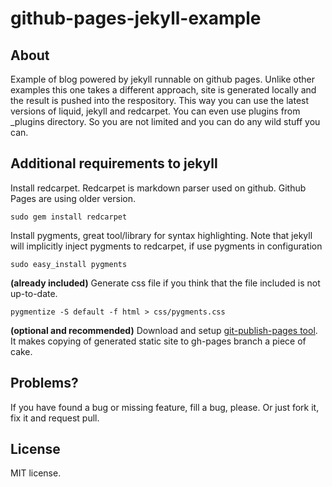 github-pages-jekyll-example
===========================

About
-----

Example of blog powered by jekyll runnable on github pages. Unlike
other examples this one takes a different approach, site is generated
locally and the result is pushed into the respository. This way you
can use the latest versions of liquid, jekyll and redcarpet. You can
even use plugins from _plugins directory. So you are not limited and
you can do any wild stuff you can.

Additional requirements to jekyll
---------------------------------

Install redcarpet. Redcarpet is markdown parser used on github.
Github Pages are using older version.

    sudo gem install redcarpet
    
Install pygments, great tool/library for syntax highlighting.
Note that jekyll will implicitly inject pygments to redcarpet,
if use pygments in configuration
    
    sudo easy_install pygments
    
**(already included)** Generate css file if you think that
the file included is not up-to-date.
    
    pygmentize -S default -f html > css/pygments.css
    
**(optional and recommended)** Download and setup
[git-publish-pages tool](https://github.com/prost87/git-publish-pages).
It makes copying of generated static site to gh-pages branch a piece of cake.

Problems?
---------

If you have found a bug or missing feature, fill a bug, please.
Or just fork it, fix it and request pull.

License
-------

MIT license.